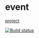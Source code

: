 # event

[project](https://Dzuba110729.github.io/ahj-events/)

[![Build status](https://ci.appveyor.com/api/projects/status/80ls402v7c4ntlws/branch/master?svg=true)](https://ci.appveyor.com/project/Dzuba110729/ahj-events)
